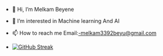 - 👋 Hi, I’m Melkam Beyene
- 👀 I’m interested in Machine learning And AI
- 📫 How to reach me Email:-melkam3392beyu@gmail.com

- [![GitHub Streak](https://streak-stats.demolab.com?user=selambeyu)](https://git.io/streak-stats)



<!--START_SECTION:waka-->
<!--END_SECTION:waka-->


<!---
selambeyu/selambeyu is a ✨ special ✨ repository because its `README.md` (this file) appears on your GitHub profile.
You can click the Preview link to take a look at your changes.
--->
